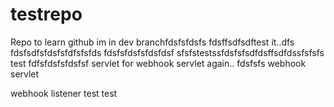 # testrepo
Repo to learn github
im in dev branchfdsfsfdsfs
fdsffsdfsdftest it..dfs
fdsfsdfsfdsfsfdfsfsfds
fdsfsfdsfsfdsfdsf
sfsfstestssfdsfsfsdfdsffsdfdssfsfsfs
test
fdfsfdsfsfdsfsf
servlet for webhook
servlet again..
fdsfsfs
webhook servlet

webhook listener
test
test

